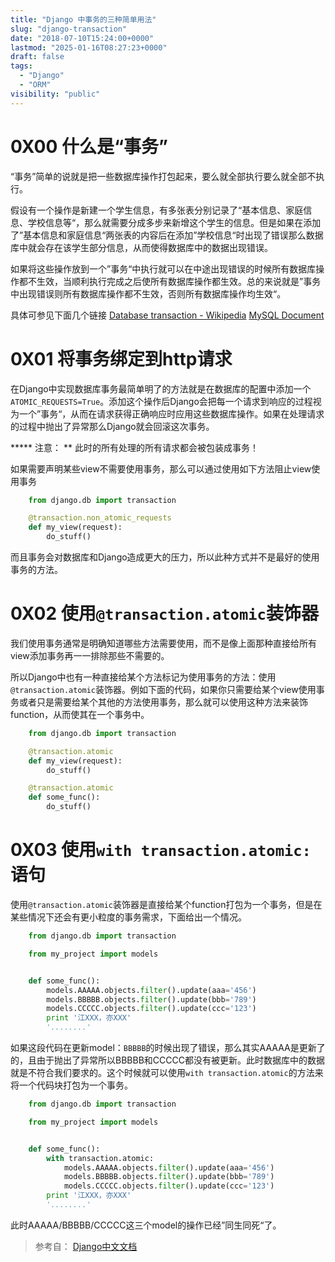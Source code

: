 ```yaml
---
title: "Django 中事务的三种简单用法"
slug: "django-transaction"
date: "2018-07-10T15:24:00+0000"
lastmod: "2025-01-16T08:27:23+0000"
draft: false
tags:
  - "Django"
  - "ORM"
visibility: "public"
---
```

# 0X00 什么是“事务”

“事务”简单的说就是把一些数据库操作打包起来，要么就全部执行要么就全部不执行。

假设有一个操作是新建一个学生信息，有多张表分别记录了“基本信息、家庭信息、学校信息等“，那么就需要分成多步来新增这个学生的信息。但是如果在添加了”基本信息和家庭信息“两张表的内容后在添加”学校信息“时出现了错误那么数据库中就会存在该学生部分信息，从而使得数据库中的数据出现错误。

如果将这些操作放到一个”事务“中执行就可以在中途出现错误的时候所有数据库操作都不生效，当顺利执行完成之后使所有数据库操作都生效。总的来说就是”事务中出现错误则所有数据库操作都不生效，否则所有数据库操作均生效“。

具体可参见下面几个链接
[Database transaction - Wikipedia](<https://en.wikipedia.org/wiki/Database_transaction>)
[MySQL Document](<https://dev.mysql.com/doc/refman/8.0/en/commit.html>)

# 0X01 将事务绑定到http请求

在Django中实现数据库事务最简单明了的方法就是在数据库的配置中添加一个`ATOMIC_REQUESTS=True`。添加这个操作后Django会把每一个请求到响应的过程视为一个”事务“，从而在请求获得正确响应时应用这些数据库操作。如果在处理请求的过程中抛出了异常那么Django就会回滚这次事务。

***** 注意： ** 此时的所有处理的所有请求都会被包装成事务！

如果需要声明某些view不需要使用事务，那么可以通过使用如下方法阻止view使用事务

```python
    from django.db import transaction

    @transaction.non_atomic_requests
    def my_view(request):
        do_stuff()
```

而且事务会对数据库和Django造成更大的压力，所以此种方式并不是最好的使用事务的方法。

# 0X02 使用`@transaction.atomic`装饰器

我们使用事务通常是明确知道哪些方法需要使用，而不是像上面那种直接给所有view添加事务再一一排除那些不需要的。

所以Django中也有一种直接给某个方法标记为使用事务的方法：使用`@transaction.atomic`装饰器。例如下面的代码，如果你只需要给某个view使用事务或者只是需要给某个其他的方法使用事务，那么就可以使用这种方法来装饰function，从而使其在一个事务中。

```python
    from django.db import transaction

    @transaction.atomic
    def my_view(request):
        do_stuff()

    @transaction.atomic
    def some_func():
        do_stuff()
```

# 0X03 使用`with transaction.atomic:`语句

使用`@transaction.atomic`装饰器是直接给某个function打包为一个事务，但是在某些情况下还会有更小粒度的事务需求，下面给出一个情况。

```python
    from django.db import transaction

    from my_project import models


    def some_func():
        models.AAAAA.objects.filter().update(aaa='456')
        models.BBBBB.objects.filter().update(bbb='789')
        models.CCCCC.objects.filter().update(ccc='123')
        print '江XXX，亦XXX'
        '........'
```

如果这段代码在更新model：`BBBBB`的时候出现了错误，那么其实AAAAA是更新了的，且由于抛出了异常所以BBBBB和CCCCC都没有被更新。此时数据库中的数据就是不符合我们要求的。这个时候就可以使用`with transaction.atomic`的方法来将一个代码块打包为一个事务。

```python
    from django.db import transaction

    from my_project import models


    def some_func():
        with transaction.atomic:
            models.AAAAA.objects.filter().update(aaa='456')
            models.BBBBB.objects.filter().update(bbb='789')
            models.CCCCC.objects.filter().update(ccc='123')
        print '江XXX，亦XXX'
        '........'
```

此时AAAAA/BBBBB/CCCCC这三个model的操作已经”同生同死“了。

> 参考自： [Django中文文档](<https://yiyibooks.cn/xx/Django_1.11.6/topics/db/transactions.html>)
